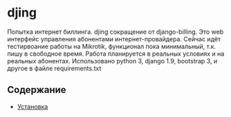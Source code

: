 # djing
Попытка интернет биллинга. djing сокращение от django-billing. Это web интерфейс управления абонентами интернет-провайдера.
Сейчас идёт тестирвоание работы на Mikrotik, функционал пока минимальный, т.к. пишу в свободное время. Работа планируется в реальных условиях и на реальных абонентах.
Использовано python 3, django 1.9, bootstrap 3, и другое в файле requirements.txt

## Содержание
* [Установка](./docs/install.md)
